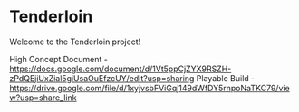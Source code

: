 # Tenderloin

Welcome to the Tenderloin project!

High Concept Document - https://docs.google.com/document/d/1Vt5ppCjZYX9RSZH-zPdQEjiUxZial5giUsaOuEfzcUY/edit?usp=sharing
Playable Build - https://drive.google.com/file/d/1xyjvsbFViGqj149dWfDY5rnpoNaTKC79/view?usp=share_link
